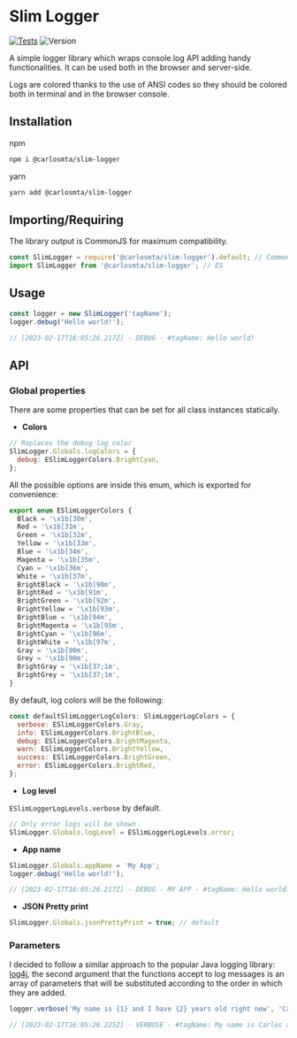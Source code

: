 # Slim Logger

[![Tests](https://github.com/carlos-molero/slim-logger/actions/workflows/test.yml/badge.svg)](https://github.com/carlos-molero/pure-js-mapper/actions/workflows/test.yml)
![Version](https://img.shields.io/badge/Version-1.0.3-blue)

A simple logger library which wraps console.log API adding handy functionalities. It can be used both in the browser and server-side.

Logs are colored thanks to the use of ANSI codes so they should be colored both in terminal and in the browser console.

## Installation

npm

```bash
npm i @carlosmta/slim-logger
```

yarn

```bash
yarn add @carlosmta/slim-logger
```

## Importing/Requiring

The library output is CommonJS for maximum compatibility.

```javascript
const SlimLogger = require('@carlosmta/slim-logger').default; // CommonJS
import SlimLogger from '@carlosmta/slim-logger'; // ES
```

## Usage

```javascript
const logger = new SlimLogger('tagName');
logger.debug('Hello world!');

// [2023-02-17T16:05:26.217Z] - DEBUG - #tagName: Hello world!
```

## API

### Global properties

There are some properties that can be set for all class instances statically.

- **Colors**

```javascript
// Replaces the debug log color
SlimLogger.Globals.logColors = {
  debug: ESlimLoggerColors.BrightCyan,
};
```

All the possible options are inside this enum, which is exported for convenience:

```javascript
export enum ESlimLoggerColors {
  Black = '\x1b[30m',
  Red = '\x1b[31m',
  Green = '\x1b[32m',
  Yellow = '\x1b[33m',
  Blue = '\x1b[34m',
  Magenta = '\x1b[35m',
  Cyan = '\x1b[36m',
  White = '\x1b[37m',
  BrightBlack = '\x1b[90m',
  BrightRed = '\x1b[91m',
  BrightGreen = '\x1b[92m',
  BrightYellow = '\x1b[93m',
  BrightBlue = '\x1b[94m',
  BrightMagenta = '\x1b[95m',
  BrightCyan = '\x1b[96m',
  BrightWhite = '\x1b[97m',
  Gray = '\x1b[90m',
  Grey = '\x1b[90m',
  BrightGray = '\x1b[37;1m',
  BrightGrey = '\x1b[37;1m',
}
```

By default, log colors will be the following:

```javascript
const defaultSlimLoggerLogColors: SlimLoggerLogColors = {
  verbose: ESlimLoggerColors.Gray,
  info: ESlimLoggerColors.BrightBlue,
  debug: ESlimLoggerColors.BrightMagenta,
  warn: ESlimLoggerColors.BrightYellow,
  success: ESlimLoggerColors.BrightGreen,
  error: ESlimLoggerColors.BrightRed,
};
```

- **Log level**

`ESlimLoggerLogLevels.verbose` by default.

```javascript
// Only error logs will be shown
SlimLogger.Globals.logLevel = ESlimLoggerLogLevels.error;
```

- **App name**

```javascript
SlimLogger.Globals.appName = 'My App';
logger.debug('Hello world!');

// [2023-02-17T16:05:26.217Z] - DEBUG - MY APP - #tagName: Hello world!
```

- **JSON Pretty print**

```javascript
SlimLogger.Globals.jsonPrettyPrint = true; // default
```

### Parameters

I decided to follow a similar approach to the popular Java logging library: [log4j](https://logging.apache.org/log4j/2.x/), the second argument that the functions accept to log messages is an array of parameters that will be substituted according to the order in which they are added.

```javascript
logger.verbose('My name is {1} and I have {2} years old right now', 'Carlos', 28);

// [2023-02-17T16:05:26.225Z] - VERBOSE - #tagName: My name is Carlos and I have 28 years old right now
```
